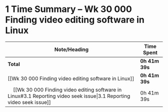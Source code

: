 # 1 Time Summary – Wk 30 000 Finding video editing software in Linux

| Note/Heading | Time Spent |
|--------------|------------|
| **Total** | **0h 41m 39s** |
| [[Wk 30 000 Finding video editing software in Linux]] | **0h 41m 39s** |
| &nbsp;&nbsp;&nbsp;&nbsp;[[Wk 30 000 Finding video editing software in Linux#3.1 Reporting video seek issue\|3.1 Reporting video seek issue]] | 0h 41m 39s |


